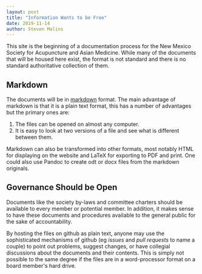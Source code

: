 ```yaml
---
layout: post
title: "Information Wants to be Free"
date: 2019-11-14
author: Steven Malins
---
```


This site is the beginning of a documentation process for the New
Mexico Society for Acupuncture and Asian Medicine. While many of the
documents that will be housed here exist, the format is not standard
and there is no standard authoritative collection of them. 

## Markdown

The documents will be in
[markdown](https://daringfireball.net/projects/markdown/syntax)
format. The main advantage of markdown is that it is a plain text
format, this has a number of advantages but the primary ones are:

1. The files can be opened on almost any computer. 
2. It is easy to look at two versions of a file and see what is
   different between them. 

Markdown can also be transformed into other formats, most notably HTML
for displaying on the website and LaTeX for exporting to PDF and
print. One could also use Pandoc to create odt or docx files from the
markdown originals. 

## Governance Should be Open

Documents like the society by-laws and committee charters should be
available to every member or potential member. In addition, it makes
sense to have these documents and procedures available to the general
public for the sake of accountability. 

By hosting the files on github as plain text, anyone may use the
sophisticated mechanisms of github (eg *issues* and *pull requests* to
name a couple) to point out problems, suggest changes, or have
collegial discussions about the documents and their contents. This is
simply not possible to the same degree if the files are in a
word-processor format on a board member's hard drive. 
